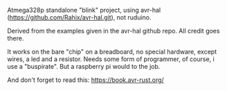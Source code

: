 Atmega328p standalone "blink" project, using avr-hal (https://github.com/Rahix/avr-hal.git), not ruduino. 

Derived from the examples given in the avr-hal github repo. All credit goes there.

It works on the bare "chip" on a breadboard, no special hardware, except wires, a led and a resistor. 
Needs some form of programmer, of course, i use a "buspirate". But a raspberry pi would to the job.

And don't forget to read this:
https://book.avr-rust.org/
